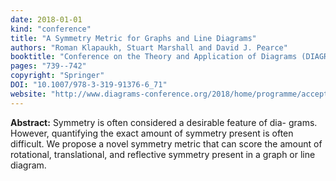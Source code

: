 ```yaml
---
date: 2018-01-01
kind: "conference"
title: "A Symmetry Metric for Graphs and Line Diagrams"
authors: "Roman Klapaukh, Stuart Marshall and David J. Pearce"
booktitle: "Conference on the Theory and Application of Diagrams (DIAGRAMS)"
pages: "739--742"
copyright: "Springer"
DOI: "10.1007/978-3-319-91376-6_71"
website: "http://www.diagrams-conference.org/2018/home/programme/accepted-submissions/"
---
```


**Abstract:** Symmetry is often considered a desirable feature of dia-
grams. However, quantifying the exact amount of symmetry present is
often difficult. We propose a novel symmetry metric that can score the
amount of rotational, translational, and reflective symmetry present in
a graph or line diagram.
